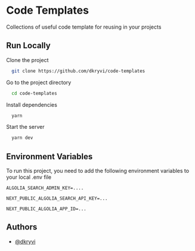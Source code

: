 # Code Templates

Collections of useful code template for reusing in your projects

## Run Locally

Clone the project

```bash
  git clone https://github.com/dkryvi/code-templates
```

Go to the project directory

```bash
  cd code-templates
```

Install dependencies

```bash
  yarn
```

Start the server

```bash
  yarn dev
```

## Environment Variables

To run this project, you need to add the following environment variables to
your local .env file

`ALGOLIA_SEARCH_ADMIN_KEY=....`

`NEXT_PUBLIC_ALGOLIA_SEARCH_API_KEY=...`

`NEXT_PUBLIC_ALGOLIA_APP_ID=...`

## Authors

- [@dkryvi](https://github.com/dkryvi)
